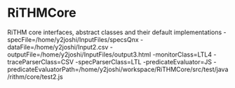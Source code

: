 # RiTHMCore
RiTHM core interfaces, abstract classes and their default implementations
-specFile=/home/y2joshi/InputFiles/specsQnx -dataFile=/home/y2joshi/Input2.csv -outputFile=/home/y2joshi/InputFiles/output3.html -monitorClass=LTL4 -traceParserClass=CSV -specParserClass=LTL 
-predicateEvaluator=JS -predicateEvaluatorPath=/home/y2joshi/workspace/RiTHMCore/src/test/java/rithm/core/test2.js

